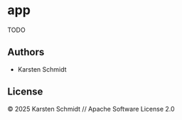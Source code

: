 # app

TODO

## Authors

-   Karsten Schmidt

## License

&copy; 2025 Karsten Schmidt // Apache Software License 2.0
